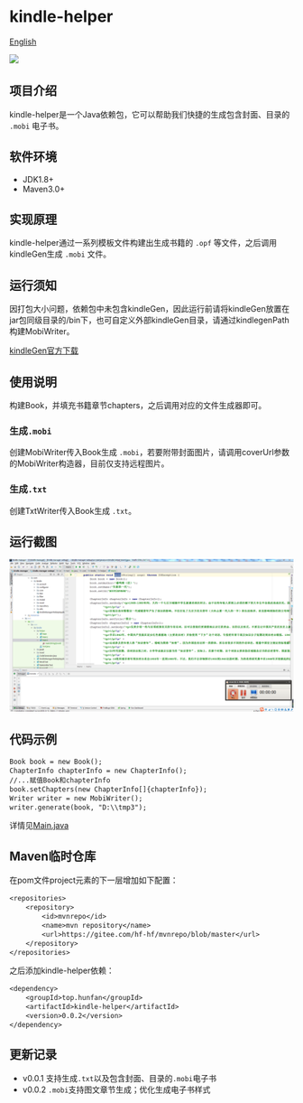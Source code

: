 # kindle-helper

[English](https://github.com/hf-hf/kindle-helper/tree/master/README_EN.md)

<p align="left">
    <a>
    	<img src="https://img.shields.io/badge/JDK-1.8+-brightgreen.svg" >
    </a>
</p>

## 项目介绍
kindle-helper是一个Java依赖包，它可以帮助我们快捷的生成包含封面、目录的 `.mobi` 电子书。

## 软件环境
- JDK1.8+
- Maven3.0+

## 实现原理
kindle-helper通过一系列模板文件构建出生成书籍的 `.opf` 等文件，之后调用kindleGen生成 `.mobi` 文件。

## 运行须知
因打包大小问题，依赖包中未包含kindleGen，因此运行前请将kindleGen放置在jar包同级目录的/bin下，也可自定义外部kindleGen目录，请通过kindlegenPath构建MobiWriter。

[kindleGen官方下载](https://www.amazon.com/gp/feature.html?docId=1000765211)

## 使用说明
构建Book，并填充书籍章节chapters，之后调用对应的文件生成器即可。

### 生成`.mobi`
创建MobiWriter传入Book生成 `.mobi`，若要附带封面图片，请调用coverUrl参数的MobiWriter构造器，目前仅支持远程图片。

### 生成`.txt`
创建TxtWriter传入Book生成 `.txt`。

## 运行截图
![demo](/images/demo.gif)

## 代码示例
```
Book book = new Book();
ChapterInfo chapterInfo = new ChapterInfo();
//...赋值Book和chapterInfo
book.setChapters(new ChapterInfo[]{chapterInfo});
Writer writer = new MobiWriter();
writer.generate(book, "D:\\tmp3");
```
详情见[Main.java](/src/test/java/top/hunfan/kindle/Main.java)

## Maven临时仓库
在pom文件project元素的下一层增加如下配置：

```
<repositories>
    <repository>
        <id>mvnrepo</id>
        <name>mvn repository</name>
        <url>https://gitee.com/hf-hf/mvnrepo/blob/master</url>
    </repository>
</repositories>
```

之后添加kindle-helper依赖：

```
<dependency>
    <groupId>top.hunfan</groupId>
    <artifactId>kindle-helper</artifactId>
    <version>0.0.2</version>
</dependency>
```

## 更新记录
- v0.0.1 支持生成`.txt`以及包含封面、目录的`.mobi`电子书
- v0.0.2 `.mobi`支持图文章节生成；优化生成电子书样式
